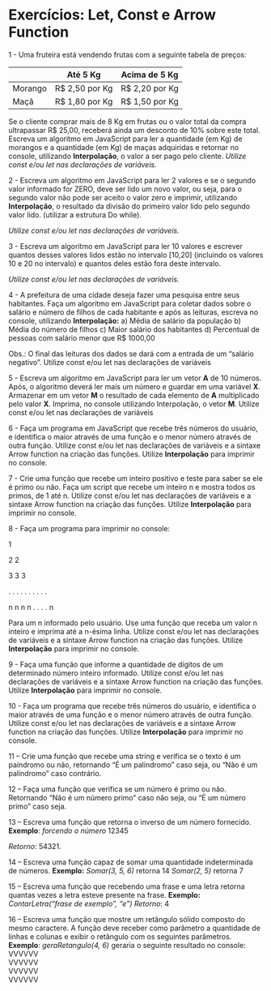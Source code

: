# Exercícios: Let, Const e Arrow Function

1 - Uma fruteira está vendendo frutas com a seguinte tabela de preços:

|  | Até 5 Kg | Acima de 5 Kg |
| --- | --- | --- |
| Morango | R$ 2,50 por Kg | R$ 2,20 por Kg |
| Maçã | R$ 1,80 por Kg | R$ 1,50 por Kg |

Se o cliente comprar mais de 8 Kg em frutas ou o valor total da compra ultrapassar R$
25,00, receberá ainda um desconto de 10% sobre este total. Escreva um algoritmo em
JavaScript para ler a quantidade (em Kg) de morangos e a quantidade (em Kg) de maças
adquiridas e retornar no console, utilizando **Interpolação**, o valor a ser pago pelo cliente.
*Utilize const e/ou let nas declarações de variáveis.*

2 - Escreva um algoritmo em JavaScript para ler 2 valores e se o segundo valor informado
for ZERO, deve ser lido um novo valor, ou seja, para o segundo valor não pode ser aceito o
valor zero e imprimir, utilizando **Interpolação**, o resultado da divisão do primeiro valor lido
pelo segundo valor lido. (utilizar a estrutura Do while). 

*Utilize const e/ou let nas declarações de variáveis.*

3 - Escreva um algoritmo em JavaScript para ler 10 valores e escrever quantos desses
valores lidos estão no intervalo [10,20] (incluindo os valores 10 e 20 no intervalo) e quantos
deles estão fora deste intervalo. 

*Utilize const e/ou let nas declarações de variáveis.*

4 - A prefeitura de uma cidade deseja fazer uma pesquisa entre seus habitantes. Faça um
algoritmo em JavaScript para coletar dados sobre o salário e número de filhos de cada
habitante e após as leituras, escreva no console, utilizando **Interpolação:**
a) Média de salário da população
b) Média do número de filhos
c) Maior salário dos habitantes
d) Percentual de pessoas com salário menor que R$ 1000,00

Obs.: O final das leituras dos dados se dará com a entrada de um “salário negativo”. Utilize
const e/ou let nas declarações de variáveis

5 - Escreva um algoritmo em JavaScript para ler um vetor **A** de 10 números. Após, o
algoritmo deverá ler mais um número e guardar em uma variável **X**. Armazenar em um vetor
**M** o resultado de cada elemento de **A** multiplicado pelo valor **X**. Imprima, no console
utilizando Interpolação, o vetor **M**. Utilize const e/ou let nas declarações de variáveis

6 - Faça um programa em JavaScript que recebe três números do usuário, e identifica o
maior através de uma função e o menor número através de outra função. Utilize const
e/ou let nas declarações de variáveis e a sintaxe Arrow function na criação das funções.
Utilize **Interpolação** para imprimir no console.

7 - Crie uma função que recebe um inteiro positivo e teste para saber se ele é primo ou
não. Faça um script que recebe um inteiro n e mostra todos os primos, de 1 até n. Utilize
const e/ou let nas declarações de variáveis e a sintaxe Arrow function na criação das
funções. Utilize **Interpolação** para imprimir no console.

8 - Faça um programa para imprimir no console:

1

2     2

3     3     3

. . . . . . . . . .

n     n     n     n     . . . . n

Para um n informado pelo usuário. Use uma função que receba um valor n inteiro e
imprima até a n-ésima linha. Utilize const e/ou let nas declarações de variáveis e a sintaxe
Arrow function na criação das funções. Utilize **Interpolação** para imprimir no console.

9 - Faça uma função que informe a quantidade de dígitos de um determinado número
inteiro informado. Utilize const e/ou let nas declarações de variáveis e a sintaxe Arrow
function na criação das funções. Utilize **Interpolação** para imprimir no console.

10 - Faça um programa que recebe três números do usuário, e identifica o maior através
de uma função e o menor número através de outra função. Utilize const e/ou let nas
declarações de variáveis e a sintaxe Arrow function na criação das funções. Utilize
**Interpolação** para imprimir no console.

11 – Crie uma função que recebe uma string e verifica se o texto é um paíndromo ou não,
retornando “É um palíndromo” caso seja, ou “Não é um palíndromo” caso contrário.

12 – Faça uma função que verifica se um número é primo ou não. Retornando “Não é um
número primo” caso não seja, ou “É um número primo” caso seja.

13 – Escreva uma função que retorna o inverso de um número fornecido.
**Exemplo**:
*forcendo o número* 12345 

*Retorno*: 54321.

14 – Escreva uma função capaz de somar uma quantidade indeterminada de números.
**Exemplo:**
*Somar(3, 5, 6)* retorna 14
*Somar(2, 5)* retorna 7

15 – Escreva uma função que recebendo uma frase e uma letra retorna quantas vezes a
letra esteve presente na frase.
**Exemplo:**
*ContarLetra(“frase de exemplo”, “e”)* *Retorno*: 4

16 – Escreva uma função que mostre um retângulo sólido composto do mesmo caractere. A
função deve receber como parâmetro a quantidade de linhas e colunas e exibir o retângulo
com os seguintes parâmetros.
**Exemplo**:
*geraRetangulo(4, 6)* geraria o seguinte resultado no console:<br>
VVVVVV<br>
VVVVVV<br>
VVVVVV<br>
VVVVVV
